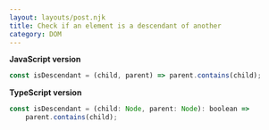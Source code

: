 ```yaml
---
layout: layouts/post.njk
title: Check if an element is a descendant of another
category: DOM
---
```


**JavaScript version**

```js
const isDescendant = (child, parent) => parent.contains(child);
```

**TypeScript version**

```js
const isDescendant = (child: Node, parent: Node): boolean =>
	parent.contains(child);
```
